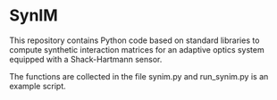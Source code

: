 # SynIM

This repository contains Python code based on standard libraries to compute synthetic interaction matrices for an adaptive optics system equipped with a Shack-Hartmann sensor.

The functions are collected in the file synim.py and run_synim.py is an example script.
